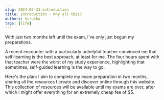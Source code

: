 ```yaml
---
slug: 2024-07-31-introduction
title: Introduction - Why all this?
authors: hirusha
tags: [life]
---
```


With just two months left until the exam, I've only just begun my preparations.

A recent encounter with a particularly unhelpful teacher convinced me that self-learning is the best approach, at least for me. The four hours spent with that teacher were the worst of my study experience, highlighting that sometimes, self-guided learning is the way to go.

Here's the plan: I aim to complete my exam preparation in two months, sharing all the resources I create and discover online through this website. This collection of resources will be available until my exams are over, after which I might offer everything for an extremely cheap fee of $5.
